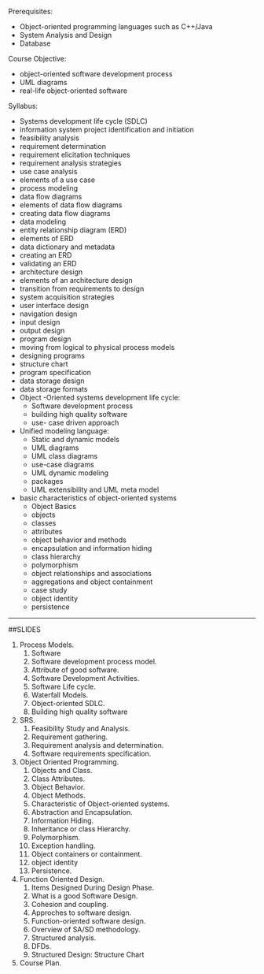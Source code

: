 
Prerequisites:
- Object-oriented programming languages such as C++/Java
- System Analysis and Design
- Database

Course Objective:
- object-oriented software development process
- UML diagrams
- real-life object-oriented software

Syllabus:
- Systems development life cycle (SDLC)
- information system project identification and initiation 
- feasibility analysis 
- requirement determination
- requirement elicitation techniques
- requirement analysis strategies
- use case analysis 
- elements of a use case
- process modeling 
- data flow diagrams 
- elements of data flow diagrams 
- creating data flow diagrams 
- data modeling 
- entity relationship diagram (ERD) 
- elements of ERD 
- data dictionary and metadata 
- creating an ERD 
- validating an ERD 
- architecture design 
- elements of an architecture design
- transition from requirements to design 
- system acquisition strategies
- user interface design 
- navigation design 
- input design 
- output design
- program design
- moving from logical to physical process models 
- designing programs 
- structure chart 
- program specification 
- data storage design 
- data storage formats
- Object -Oriented systems development life cycle: 
  - Software development process
  - building high quality software 
  - use- case driven approach 
- Unified modeling language: 
  - Static and dynamic models 
  - UML diagrams 
  - UML class diagrams 
  - use-case diagrams 
  - UML dynamic modeling
  - packages 
  - UML extensibility and UML meta model 
- basic characteristics of object-oriented systems
  - Object Basics 
  - objects 
  - classes 
  - attributes 
  - object behavior and methods
  - encapsulation and information hiding 
  - class hierarchy 
  - polymorphism 
  - object relationships and associations 
  - aggregations and object containment 
  - case study 
  - object identity
  - persistence

---

##SLIDES
1. Process Models.
   1. Software
   2. Software development process model.
   3. Attribute of good software.
   4. Software Development Activities.
   5. Software Life cycle.
   6. Waterfall Models.
   7. Object-oriented SDLC.
   8. Building high quality software
2. SRS.
   1. Feasibility Study and Analysis.
   2. Requirement gathering.
   3. Requirement analysis and determination.
   4. Software requirements specification.
3. Object Oriented Programming.
   1. Objects and Class.
   2. Class Attributes.
   3. Object Behavior.
   4. Object Methods.
   5. Characteristic of Object-oriented systems.
   6. Abstraction and Encapsulation.
   7. Information Hiding.
   8. Inheritance or class Hierarchy.
   9. Polymorphism.
   10. Exception handling.
   11. Object containers or containment.
   12. object identity
   13. Persistence.
4. Function Oriented Design.
   1. Items Designed During Design Phase.
   2. What is a good Software Design.
   3. Cohesion and coupling.
   4. Approches to software design.
   5. Function-oriented software design.
   6. Overview of SA/SD methodology.
   7. Structured analysis.
   8. DFDs.
   9. Structured Design: Structure Chart
5. Course Plan.
